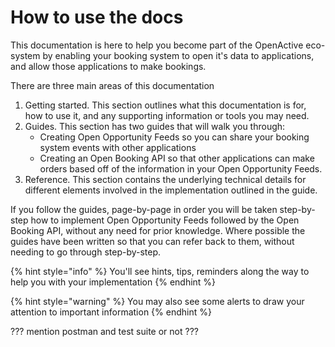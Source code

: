 # How to use the docs

This documentation is here to help you become part of the OpenActive eco-system by enabling your booking system to open it's data to applications, and allow those applications to make bookings.

There are three main areas of this documentation&#x20;

1. Getting started. This section outlines what this documentation is for, how to use it, and any supporting information or tools you may need.
2. Guides. This section has two guides that will walk you through:
   * Creating Open Opportunity Feeds so you can share your booking system events with other applications
   * Creating an Open Booking API so that other applications can make orders based off of the information in your Open Opportunity Feeds.
3. Reference. This section contains the underlying technical details for different elements involved in the implementation outlined in the guide.

If you follow the guides, page-by-page in order you will be taken step-by-step how to implement Open Opportunity Feeds followed by the Open Booking API, without any need for prior knowledge. Where possible the guides have been written so that you can refer back to them, without needing to go through step-by-step.

{% hint style="info" %}
You'll see hints, tips, reminders along the way to help you with your implementation
{% endhint %}

{% hint style="warning" %}
You may also see some alerts to draw your attention to important information
{% endhint %}

??? mention postman and test suite or not ???
